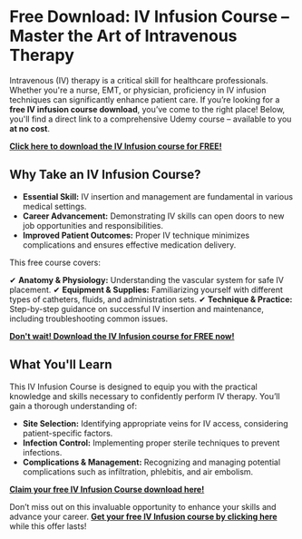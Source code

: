 # Free Download: IV Infusion Course – Master the Art of Intravenous Therapy

Intravenous (IV) therapy is a critical skill for healthcare professionals. Whether you're a nurse, EMT, or physician, proficiency in IV infusion techniques can significantly enhance patient care. If you’re looking for a **free IV infusion course download**, you’ve come to the right place! Below, you'll find a direct link to a comprehensive Udemy course – available to you **at no cost**.

[**Click here to download the IV Infusion course for FREE!**](https://udemywork.com/iv-infusion-course)

## Why Take an IV Infusion Course?

*   **Essential Skill:** IV insertion and management are fundamental in various medical settings.
*   **Career Advancement:** Demonstrating IV skills can open doors to new job opportunities and responsibilities.
*   **Improved Patient Outcomes:** Proper IV technique minimizes complications and ensures effective medication delivery.

This free course covers:

✔ **Anatomy & Physiology:** Understanding the vascular system for safe IV placement.
✔ **Equipment & Supplies:** Familiarizing yourself with different types of catheters, fluids, and administration sets.
✔ **Technique & Practice:** Step-by-step guidance on successful IV insertion and maintenance, including troubleshooting common issues.

[**Don't wait! Download the IV Infusion course for FREE now!**](https://udemywork.com/iv-infusion-course)

## What You'll Learn

This IV Infusion Course is designed to equip you with the practical knowledge and skills necessary to confidently perform IV therapy. You’ll gain a thorough understanding of:

*   **Site Selection:** Identifying appropriate veins for IV access, considering patient-specific factors.
*   **Infection Control:** Implementing proper sterile techniques to prevent infections.
*   **Complications & Management:** Recognizing and managing potential complications such as infiltration, phlebitis, and air embolism.

[**Claim your free IV Infusion Course download here!**](https://udemywork.com/iv-infusion-course)

Don’t miss out on this invaluable opportunity to enhance your skills and advance your career. **[Get your free IV Infusion course by clicking here](https://udemywork.com/iv-infusion-course)** while this offer lasts!
